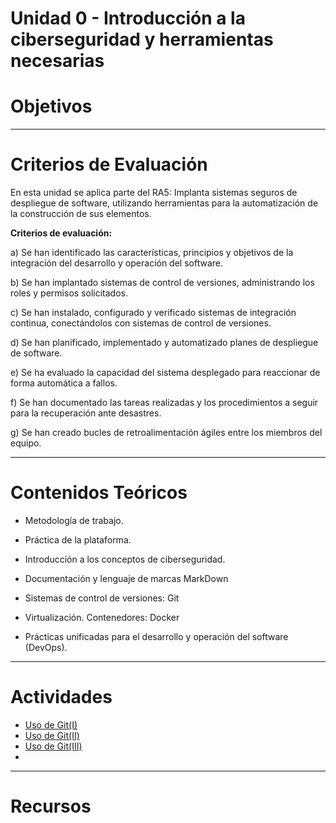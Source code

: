 # Unidad 0 - Introducción a la ciberseguridad y herramientas necesarias



# Objetivos


---
# Criterios de Evaluación

En esta unidad se aplica parte del RA5: Implanta sistemas seguros de despliegue de software, utilizando herramientas para la automatización de la construcción de sus elementos.


**Criterios de evaluación:**

a) Se han identificado las características, principios y objetivos de la integración del desarrollo y operación del software.

b)	Se han implantado sistemas de control de versiones, administrando los roles y permisos solicitados.

c)	Se han instalado, configurado y verificado sistemas de integración continua, conectándolos con sistemas de control de versiones.

d)	Se han planificado, implementado y automatizado planes de despliegue de software.

e)	Se ha evaluado la capacidad del sistema desplegado para reaccionar de forma automática a fallos.

f)	Se han documentado las tareas realizadas y los procedimientos a seguir para la recuperación ante desastres.

g)	Se han creado bucles de retroalimentación ágiles entre los miembros del equipo.


---
# Contenidos Teóricos

- Metodología de trabajo.
- Práctica de la plataforma.

- Introducción a los conceptos de ciberseguridad.
- Documentación y lenguaje de marcas MarkDown
- Sistemas de control de versiones: Git
- Virtualización. Contenedores: Docker
- Prácticas unificadas para el desarrollo y operación del software (DevOps).


---
# Actividades

- [Uso de Git(I)](Actividad-UsoGit/README.md)
- [Uso de Git(II)](Actividad-UsoGitII/README.md)
- [Uso de Git(III)](Actividad-UsoGitIII/README.md)
- []()


---
# Recursos